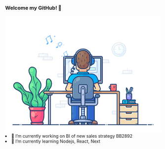 
### Welcome my GitHub! 👋

<!--**Paulodobb/Paulodobb** is a ✨ _special_ ✨ repository because its `README.md` (this file) appears on your GitHub profile.-->
<div align="center" width="50">
  <a  href="https://github.com/Paulodobb">
    <img src="https://github.com/Paulodobb/Paulodobb/blob/main/dev-working.gif" href="https://github.com/Paulodobb" alt="CoDiNg RocKs"  width="550"/> 

</a>  
<!--
TODO
### Vibing to : 🎧 
[![Spotify](https://spotify-readme.sp-xd.vercel.app/api/spotify)](https://open.spotify.com/user/22i2tpjp3lg2gt3iksdupc4za) <br>
  -->
</div
Here are some ideas to get you started:

- 🔭  I’m currently working on BI of new sales strategy BB2892
- 🌱  I’m currently learning Nodejs, React, Next
<!-- 👯  I’m looking to collaborate on ...
- 🤔  I’m looking for help with ... 
- 💬  Ask me about ... 
- 📫  How to reach me: ...
- 😄  Pronouns: ...
- ⚡  Fun fact: ...
-->
